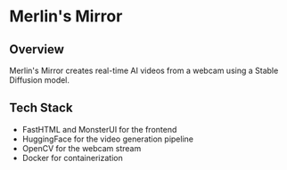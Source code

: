 # Merlin's Mirror

## Overview

Merlin's Mirror creates real-time AI videos from a webcam using a Stable Diffusion model.

## Tech Stack

- FastHTML and MonsterUI for the frontend
- HuggingFace for the video generation pipeline
- OpenCV for the webcam stream
- Docker for containerization